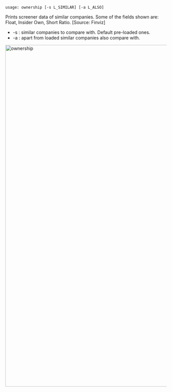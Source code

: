 ```text
usage: ownership [-s L_SIMILAR] [-a L_ALSO]
```

Prints screener data of similar companies. Some of the fields shown are: Float, Insider Own, Short Ratio. [Source: Finviz]

* -s : similar companies to compare with. Default pre-loaded ones.
* -a : apart from loaded similar companies also compare with.

<img width="1064" alt="ownership" src="https://user-images.githubusercontent.com/25267873/114103694-7bea6100-98c1-11eb-8261-49cca9b8a34c.png">
